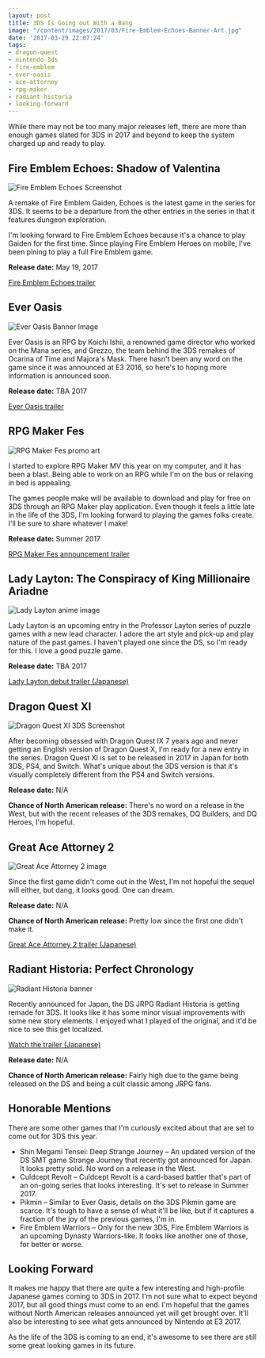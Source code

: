 ```yaml
---
layout: post
title: 3DS Is Going out With a Bang
image: "/content/images/2017/03/Fire-Emblem-Echoes-Banner-Art.jpg"
date: '2017-03-29 22:07:24'
tags:
- dragon-quest
- nintendo-3ds
- fire-emblem
- ever-oasis
- ace-attorney
- rpg-maker
- radiant-historia
- looking-forward
---
```


While there may not be too many major releases left, there are more than enough games slated for 3DS in 2017 and beyond to keep the system charged up and ready to play. 

## Fire Emblem Echoes: Shadow of Valentina

![Fire Emblem Echoes Screenshot](/content/images/2017/03/Fire-Emblem-Echoes-Screenshot-1.jpg)

A remake of Fire Emblem Gaiden, Echoes is the latest game in the series for 3DS. It seems to be a departure from the other entries in the series in that it features dungeon exploration.

I'm looking forward to Fire Emblem Echoes because it's a chance to play Gaiden for the first time. Since playing Fire Emblem Heroes on mobile, I've been pining to play a full Fire Emblem game. 

**Release date:** May 19, 2017

[Fire Emblem Echoes trailer](https://www.youtube.com/watch?v=TBa7hd6FDzI)

## Ever Oasis

![Ever Oasis Banner Image](/content/images/2017/03/Ever-Oasis-Poster.jpg)

Ever Oasis is an RPG by Koichi Ishii, a renowned game director who worked on the Mana series, and Grezzo, the team behind the 3DS remakes of Ocarina of Time and Majora's Mask. There hasn't been any word on the game since it was announced at E3 2016, so here's to hoping more information is announced soon.

**Release date:** TBA 2017

[Ever Oasis trailer](https://www.youtube.com/watch?v=1fsPHrBtzAw)

## RPG Maker Fes

![RPG Maker Fes promo art](/content/images/2017/03/RPG-Maker-Fes-Banner.jpg)

I started to explore RPG Maker MV this year on my computer, and it has been a blast. Being able to work on an RPG while I'm on the bus or relaxing in bed is appealing.

The games people make will be available to download and play for free on 3DS through an RPG Maker play application. Even though it feels a little late in the life of the 3DS, I'm looking forward to playing the games folks create. I'll be sure to share whatever I make!

**Release date:** Summer 2017

[RPG Maker Fes announcement trailer](https://www.youtube.com/watch?v=-VmDQGVVtRo)

## Lady Layton: The Conspiracy of King Millionaire Ariadne

![Lady Layton anime image](/content/images/2017/03/Lady-Layton-Anime-Image.jpg)

Lady Layton is an upcoming entry in the Professor Layton series of puzzle games with a new lead character. I adore the art style and pick-up and play nature of the past games. I haven't played one since the DS, so I'm ready for this. I love a good puzzle game.

**Release date:** TBA 2017

[Lady Layton debut trailer (Japanese)](https://www.youtube.com/watch?v=6iQjf0DGO0I)

## Dragon Quest XI

![Dragon Quest XI 3DS Screenshot](/content/images/2017/03/Dragon-Quest-11-Screenshot.jpg)

After becoming obsessed with Dragon Quest IX 7 years ago and never getting an English version of Dragon Quest X, I'm ready for a new entry in the series. Dragon Quest XI is set to be released in 2017 in Japan for both 3DS, PS4, and Switch. What's unique about the 3DS version is that it's visually completely different from the PS4 and Switch versions. 

**Release date:** N/A

**Chance of North American release:** There's no word on a release in the West, but with the recent releases of the 3DS remakes, DQ Builders, and DQ Heroes, I'm hopeful. 

## Great Ace Attorney 2

![Great Ace Attorney 2 image](/content/images/2017/03/Great-Ace-Attorney-2-Image.jpg)

Since the first game didn't come out in the West, I'm not hopeful the sequel will either, but dang, it looks good. One can dream. 

**Release date:** N/A

**Chance of North American release:** Pretty low since the first one didn't make it.

[Great Ace Attorney 2 trailer (Japanese)](https://www.youtube.com/watch?v=_IqPtaAxzto)

## Radiant Historia: Perfect Chronology

![Radiant Historia banner](/content/images/2017/03/Radiant-Historia-3DS-Promo-Image-1.jpg)

Recently announced for Japan, the DS JRPG Radiant Historia is getting remade for 3DS. It looks like it has some minor visual improvements with some new story elements. I enjoyed what I played of the original, and it'd be nice to see this get localized. 

[Watch the trailer (Japanese)](https://www.youtube.com/watch?v=oEJG_7Foqic)

**Release date:** N/A

**Chance of North American release:** Fairly high due to the game being released on the DS and being a cult classic among JRPG fans.

## Honorable Mentions

There are some other games that I'm curiously excited about that are set to come out for 3DS this year.

- Shin Megami Tensei: Deep Strange Journey – An updated version of the DS SMT game Strange Journey that recently got announced for Japan. It looks pretty solid. No word on a release in the West.
- Culdcept Revolt – Culdcept Revolt is a card-based battler that's part of an on-going series that looks interesting. It's set to release in Summer 2017.
- Pikmin – Similar to Ever Oasis, details on the 3DS Pikmin game are scarce. It's tough to have a sense of what it'll be like, but if it captures a fraction of the joy of the previous games, I'm in.
- Fire Emblem Warriors – Only for the new 3DS, Fire Emblem Warriors is an upcoming Dynasty Warriors-like. It looks like another one of those, for better or worse. 

## Looking Forward

It makes me happy that there are quite a few interesting and high-profile Japanese games coming to 3DS in 2017. I'm not sure what to expect beyond 2017, but all good things must come to an end. I'm hopeful that the games without North American releases announced yet will get brought over. It'll also be interesting to see what gets announced by Nintendo at E3 2017.

As the life of the 3DS is coming to an end, it's awesome to see there are still some great looking games in its future.